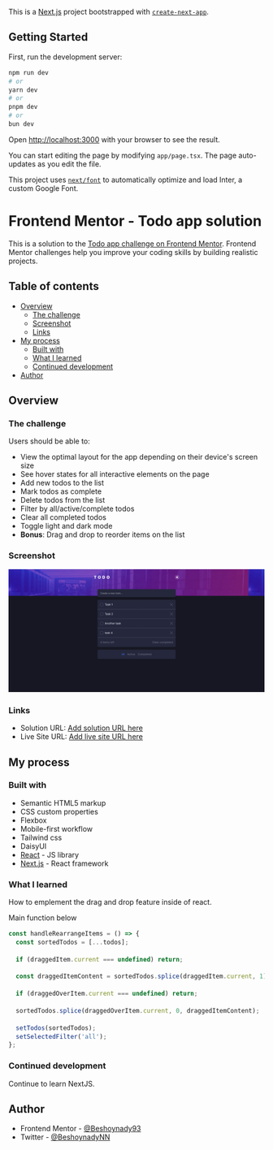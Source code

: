 This is a [Next.js](https://nextjs.org/) project bootstrapped with [`create-next-app`](https://github.com/vercel/next.js/tree/canary/packages/create-next-app).

## Getting Started

First, run the development server:

```bash
npm run dev
# or
yarn dev
# or
pnpm dev
# or
bun dev
```

Open [http://localhost:3000](http://localhost:3000) with your browser to see the result.

You can start editing the page by modifying `app/page.tsx`. The page auto-updates as you edit the file.

This project uses [`next/font`](https://nextjs.org/docs/basic-features/font-optimization) to automatically optimize and load Inter, a custom Google Font.

# Frontend Mentor - Todo app solution

This is a solution to the [Todo app challenge on Frontend Mentor](https://www.frontendmentor.io/challenges/todo-app-Su1_KokOW). Frontend Mentor challenges help you improve your coding skills by building realistic projects.

## Table of contents

- [Overview](#overview)
  - [The challenge](#the-challenge)
  - [Screenshot](#screenshot)
  - [Links](#links)
- [My process](#my-process)
  - [Built with](#built-with)
  - [What I learned](#what-i-learned)
  - [Continued development](#continued-development)
- [Author](#author)

## Overview

### The challenge

Users should be able to:

- View the optimal layout for the app depending on their device's screen size
- See hover states for all interactive elements on the page
- Add new todos to the list
- Mark todos as complete
- Delete todos from the list
- Filter by all/active/complete todos
- Clear all completed todos
- Toggle light and dark mode
- **Bonus**: Drag and drop to reorder items on the list

### Screenshot

![](./src/Screenshot%202023-12-02%20at%2019-47-19%20Todo%20App.png)

### Links

- Solution URL: [Add solution URL here](https://todo-app-frontend-mentor-challenge-ten.vercel.app/)
- Live Site URL: [Add live site URL here](https://rb.gy/76f6vx)

## My process

### Built with

- Semantic HTML5 markup
- CSS custom properties
- Flexbox
- Mobile-first workflow
- Tailwind css
- DaisyUI
- [React](https://reactjs.org/) - JS library
- [Next.js](https://nextjs.org/) - React framework

### What I learned

How to emplement the drag and drop feature inside of react.

Main function below

```js
const handleRearrangeItems = () => {
  const sortedTodos = [...todos];

  if (draggedItem.current === undefined) return;

  const draggedItemContent = sortedTodos.splice(draggedItem.current, 1)[0];

  if (draggedOverItem.current === undefined) return;

  sortedTodos.splice(draggedOverItem.current, 0, draggedItemContent);

  setTodos(sortedTodos);
  setSelectedFilter('all');
};
```

### Continued development

Continue to learn NextJS.

## Author

- Frontend Mentor - [@Beshoynady93](https://www.frontendmentor.io/profile/Beshoynady93)
- Twitter - [@BeshoynadyNN](https://www.twitter.com/BeshoynadyNN)
